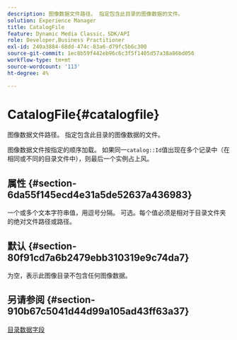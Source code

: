 ```yaml
---
description: 图像数据文件路径。 指定包含此目录的图像数据的文件。
solution: Experience Manager
title: CatalogFile
feature: Dynamic Media Classic，SDK/API
role: Developer,Business Practitioner
exl-id: 240a3884-68dd-474c-83a6-d79fc5b6c300
source-git-commit: 1ec8b59f442eb96c6c3f5f1405d57a38a86bd056
workflow-type: tm+mt
source-wordcount: '113'
ht-degree: 4%

---
```


# CatalogFile{#catalogfile}

图像数据文件路径。 指定包含此目录的图像数据的文件。

图像数据文件按指定的顺序加载。 如果同一`catalog::Id`值出现在多个记录中（在相同或不同的目录文件中），则最后一个实例占上风。

## 属性 {#section-6da55f145ecd4e31a5de52637a436983}

一个或多个文本字符串值，用逗号分隔。 可选。每个值必须是相对于目录文件夹的绝对文件路径或路径。

## 默认 {#section-80f91cd7a6b2479ebb310319e9c74da7}

为空，表示此图像目录不包含任何图像数据。

## 另请参阅 {#section-910b67c5041d44d99a105ad43ff63a37}

[目录数据字段](../../../../../is-api/image-catalog/image-serving-api-ref/c-image-catalog-reference/c-overview/c-catalog-data-fields/c-catalog-data-fields.md#concept-b19581028ec44f98b9f5943624403d29)
